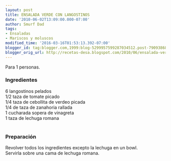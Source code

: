 ```yaml
---
layout: post
title: ENSALADA VERDE CON LANGOSTINOS
date: '2010-06-02T13:09:00.000-07:00'
author: Smurf Dad
tags:
- Ensaladas
- Mariscos y moluscos
modified_time: '2016-03-16T01:53:13.392-07:00'
blogger_id: tag:blogger.com,1999:blog-5299957599287034512.post-7909386812165389118
blogger_orig_url: http://recetas-desa.blogspot.com/2010/06/ensalada-verde-con-langostinos.html
---
```


Para 1 personas.<br /><h3>Ingredientes</h3>6 langostinos pelados<br />1/2 taza de tomate picado<br />1/4 taza de cebollita de verdeo picada<br />1/4 de taza de zanahoria rallada<br />1 cucharada sopera de vinagreta<br />1 taza de lechuga romana<br /><br /><h3>Preparación</h3>Revolver todos los ingredientes excepto la lechuga en un bowl.<br />Servirla sobre una cama de lechuga romana.